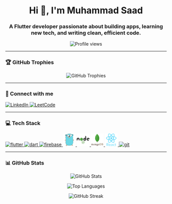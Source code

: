 <h1 align="center">Hi 👋, I'm Muhammad Saad</h1>
<h3 align="center">A Flutter developer passionate about building apps, learning new tech, and writing clean, efficient code.</h3>

<p align="center">
  <img src="https://komarev.com/ghpvc/?username=m-saad-0&label=Profile%20views&color=0e75b6&style=flat" alt="Profile views" />
</p>

---

### 🏆 GitHub Trophies
<p align="center">
  <img src="https://github-profile-trophy.vercel.app/?username=m-saad-0&theme=algolia&margin-w=10&no-frame=true" alt="GitHub Trophies" />
</p>

---

### 🔗 Connect with me
<p align="left">
  <a href="https://www.linkedin.com/in/muhammad-saad-a583b9230/" target="_blank">
    <img src="https://raw.githubusercontent.com/rahuldkjain/github-profile-readme-generator/master/src/images/icons/Social/linked-in-alt.svg" alt="LinkedIn" width="40" height="30"/>
  </a>
  <a href="https://www.leetcode.com/m-saad-0" target="_blank">
    <img src="https://raw.githubusercontent.com/rahuldkjain/github-profile-readme-generator/master/src/images/icons/Social/leet-code.svg" alt="LeetCode" width="40" height="30"/>
  </a>
</p>

---

### 💻 Tech Stack
<p align="left">
  <a href="https://flutter.dev" target="_blank" rel="noreferrer">
    <img src="https://www.vectorlogo.zone/logos/flutterio/flutterio-icon.svg" alt="flutter" width="40" height="40"/>
  </a>
  <a href="https://dart.dev" target="_blank" rel="noreferrer">
    <img src="https://www.vectorlogo.zone/logos/dartlang/dartlang-icon.svg" alt="dart" width="40" height="40"/>
  </a>
  <a href="https://firebase.google.com/" target="_blank" rel="noreferrer">
    <img src="https://www.vectorlogo.zone/logos/firebase/firebase-icon.svg" alt="firebase" width="40" height="40"/>
  </a>
  <a href="https://golang.org" target="_blank" rel="noreferrer">
    <img src="https://raw.githubusercontent.com/devicons/devicon/master/icons/go/go-original.svg" alt="go" width="40" height="40"/>
  </a>
  <a href="https://nodejs.org" target="_blank" rel="noreferrer">
    <img src="https://raw.githubusercontent.com/devicons/devicon/master/icons/nodejs/nodejs-original-wordmark.svg" alt="nodejs" width="40" height="40"/>
  </a>
  <a href="https://www.mongodb.com/" target="_blank" rel="noreferrer">
    <img src="https://raw.githubusercontent.com/devicons/devicon/master/icons/mongodb/mongodb-original-wordmark.svg" alt="mongodb" width="40" height="40"/>
  </a>
  <a href="https://reactjs.org/" target="_blank" rel="noreferrer">
    <img src="https://raw.githubusercontent.com/devicons/devicon/master/icons/react/react-original-wordmark.svg" alt="react" width="40" height="40"/>
  </a>
  <a href="https://git-scm.com/" target="_blank" rel="noreferrer">
    <img src="https://www.vectorlogo.zone/logos/git-scm/git-scm-icon.svg" alt="git" width="40" height="40"/>
  </a>
</p>

---

### 📊 GitHub Stats
<p align="center">
  <img src="https://github-readme-stats.vercel.app/api?username=m-saad-0&show_icons=true&theme=radical" alt="GitHub Stats" />
</p>

<p align="center">
  <img src="https://github-readme-stats.vercel.app/api/top-langs/?username=m-saad-0&layout=compact&theme=radical" alt="Top Languages" />
</p>

<p align="center">
  <img src="https://github-readme-streak-stats.herokuapp.com/?user=m-saad-0&theme=radical" alt="GitHub Streak" />
</p>
